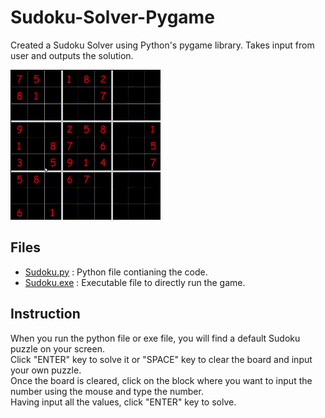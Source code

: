 # Sudoku-Solver-Pygame
Created a Sudoku Solver using Python's pygame library. Takes input from user and outputs the solution.


![sudoku.gif](sudoku.gif) 


## Files
* [Sudoku.py](Sudoku.py) : Python file contianing the code.
* [Sudoku.exe](Sudoku.exe) : Executable file to directly run the game.

## Instruction
When you run the python file or exe file, you will find a default Sudoku puzzle on your screen.  
Click "ENTER" key to solve it or "SPACE" key to clear the board and input your own puzzle.  
Once the board is cleared, click on the block where you want to input the number using the mouse and type the number.  
Having input all the values, click "ENTER" key to solve.  

